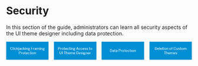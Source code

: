 <!-- loio9a56a7e8022646d6a1978d3ceaef37dc -->

# Security

In this section of the guide, administrators can learn all security aspects of the UI theme designer including data protection.



![](images/Imagemap_Security_for_UI_theme_designer_3241ed4.png)

